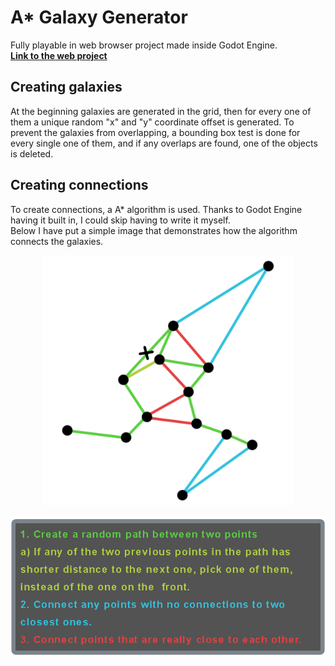 # A* Galaxy Generator
Fully playable in web browser project made inside Godot Engine. <br>
**[Link to the web project](https://pick65.github.io/AStar-Galaxy-Generator/)**

## Creating galaxies

At the beginning galaxies are generated in the grid, then for every one of them
a unique random "x" and "y" coordinate offset is generated. To prevent the galaxies
from overlapping, a bounding box test is done for every single one of them,
and if any overlaps are found, one of the objects is deleted.

## Creating connections

To create connections, a A* algorithm is used. Thanks to Godot Engine having it built in,
I could skip having to write it myself. <br>
Below I have put a simple image that demonstrates how the algorithm connects the galaxies. 
<p align="center">
  <img src="ConnectionAlgorithm.png" width="400" alt="Connection Algorith Image">
</p>
<p align="center">
  <img src="ConnectionAlgorithmExplanation.png" width="600" alt="Connection Algorith Explanation Image">
</p>
